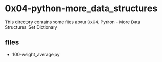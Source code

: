 # 0x04-python-more_data_structures

This directory contains some files about 0x04. Python - More Data Structures: Set Dictionary

## files

* 100-weight_average.py
